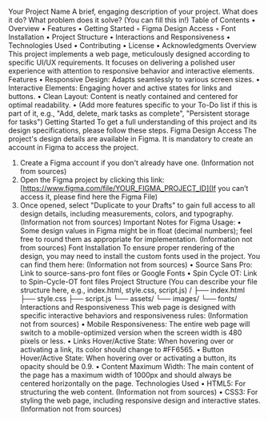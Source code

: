 Your Project Name
A brief, engaging description of your project. What does it do? What problem does it solve? (You can fill this in!)
Table of Contents
• Overview
• Features
• Getting Started
    ◦ Figma Design Access
    ◦ Font Installation
• Project Structure
• Interactions and Responsiveness
• Technologies Used
• Contributing
• License
• Acknowledgments
Overview
This project implements a web page, meticulously designed according to specific UI/UX requirements. It focuses on delivering a polished user experience with attention to responsive behavior and interactive elements.
Features
• Responsive Design: Adapts seamlessly to various screen sizes.
• Interactive Elements: Engaging hover and active states for links and buttons.
• Clean Layout: Content is neatly contained and centered for optimal readability.
• (Add more features specific to your To-Do list if this is part of it, e.g., "Add, delete, mark tasks as complete", "Persistent storage for tasks")
Getting Started
To get a full understanding of this project and its design specifications, please follow these steps.
Figma Design Access
The project's design details are available in Figma. It is mandatory to create an account in Figma to access the project.
1. Create a Figma account if you don't already have one. (Information not from sources)
2. Open the Figma project by clicking this link: [https://www.figma.com/file/YOUR_FIGMA_PROJECT_ID](If you can’t access it, please find here the Figma File)
3. Once opened, select "Duplicate to your Drafts" to gain full access to all design details, including measurements, colors, and typography. (Information not from sources)
Important Notes for Figma Usage:
• Some design values in Figma might be in float (decimal numbers); feel free to round them as appropriate for implementation. (Information not from sources)
Font Installation
To ensure proper rendering of the design, you may need to install the custom fonts used in the project. You can find them here: (Information not from sources)
• Source Sans Pro: Link to source-sans-pro font files or Google Fonts
• Spin Cycle OT: Link to Spin-Cycle-OT font files
Project Structure
(You can describe your file structure here, e.g., index.html, style.css, script.js)
/
├── index.html
├── style.css
├── script.js
└── assets/
    └── images/
    └── fonts/
Interactions and Responsiveness
This web page is designed with specific interactive behaviors and responsiveness rules: (Information not from sources)
• Mobile Responsiveness: The entire web page will switch to a mobile-optimized version when the screen width is 480 pixels or less.
• Links Hover/Active State: When hovering over or activating a link, its color should change to #FF6565.
• Button Hover/Active State: When hovering over or activating a button, its opacity should be 0.9.
• Content Maximum Width: The main content of the page has a maximum width of 1000px and should always be centered horizontally on the page.
Technologies Used
• HTML5: For structuring the web content. (Information not from sources)
• CSS3: For styling the web page, including responsive design and interactive states. (Information not from sources)
